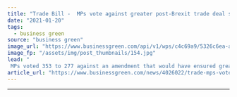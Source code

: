 ```yaml
---
title: "Trade Bill -  MPs vote against greater post-Brexit trade deal scrutiny"
date: "2021-01-20"
tags: 
  - business green
source: "business green"
image_url: "https://www.businessgreen.com/api/v1/wps/c4c69a9/5326c6ea-aacf-4d2c-bde1-9cb4f2fd60a3/6/chickens-farm-185x114.jpg"
image_fp: "/assets/img/post_thumbnails/154.jpg"
lead: "
 MPs voted 353 to 277 against an amendment that would have ensured greater democratic oversight over agreements that could have major impacts on food standards and environmental issues ..."
article_url: "https://www.businessgreen.com/news/4026022/trade-mps-vote-post-brexit-trade-deal-scrutiny"
---
```


---
